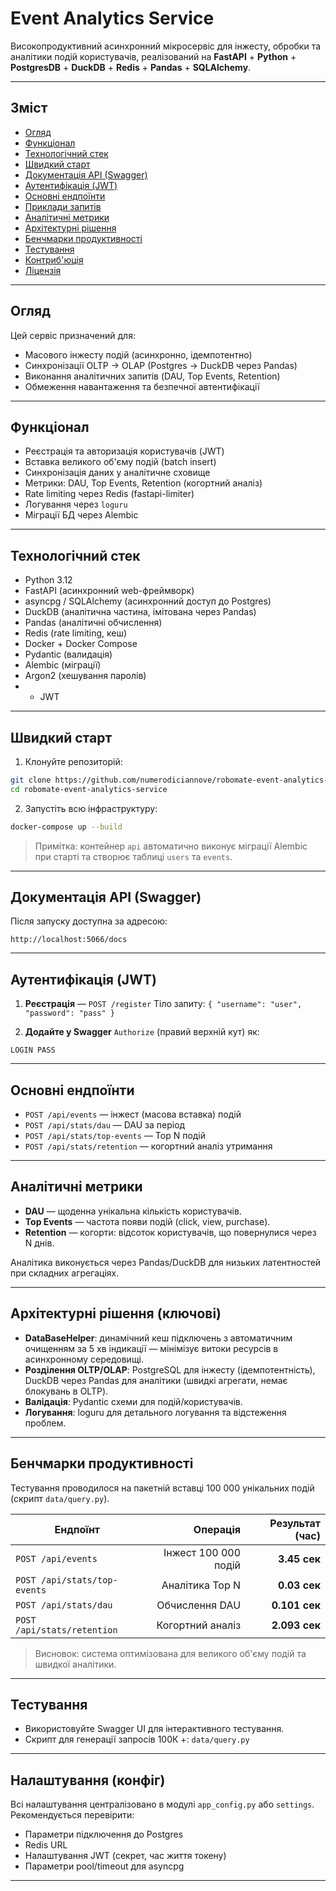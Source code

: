 # Event Analytics Service

Високопродуктивний асинхронний мікросервіс для інжесту, обробки та аналітики подій користувачів, реалізований на **FastAPI** + **Python** + **PostgresDB** + **DuckDB** + **Redis** + **Pandas** + **SQLAlchemy**.

---

## Зміст

* [Огляд](#огляд)
* [Функціонал](#функціонал)
* [Технологічний стек](#технологічний-стек)
* [Швидкий старт](#швидкий-старт)
* [Документація API (Swagger)](#документація-api-swagger)
* [Аутентифікація (JWT)](#аутентифікація-jwt)
* [Основні ендпоїнти](#основні-ендпоїнти)
* [Приклади запитів](#приклади-запитів)
* [Аналітичні метрики](#аналітичні-метрики)
* [Архітектурні рішення](#архітектурні-рішення)
* [Бенчмарки продуктивності](#бенчмарки-продуктивності)
* [Тестування](#тестування)
* [Контриб'юція](#контрибюція)
* [Ліцензія](#ліцензія)

---

## Огляд

Цей сервіс призначений для:

* Масового інжесту подій (асинхронно, ідемпотентно)
* Синхронізації OLTP → OLAP (Postgres → DuckDB через Pandas)
* Виконання аналітичних запитів (DAU, Top Events, Retention)
* Обмеження навантаження та безпечної автентифікації

---

## Функціонал

* Реєстрація та авторизація користувачів (JWT)
* Вставка великого об'єму подій (batch insert)
* Синхронізація даних у аналітичне сховище
* Метрики: DAU, Top Events, Retention (когортний аналіз)
* Rate limiting через Redis (fastapi-limiter)
* Логування через `loguru`
* Міграції БД через Alembic

---

## Технологічний стек

* Python 3.12
* FastAPI (асинхронний web-фреймворк)
* asyncpg / SQLAlchemy (асинхронний доступ до Postgres)
* DuckDB (аналітична частина, імітована через Pandas)
* Pandas (аналітичні обчислення)
* Redis (rate limiting, кеш)
* Docker + Docker Compose
* Pydantic (валидація)
* Alembic (міграції)
* Argon2 (хешування паролів)
* * JWT

---

## Швидкий старт

1. Клонуйте репозиторій:

```bash
git clone https://github.com/numerodiciannove/robomate-event-analytics-service
cd robomate-event-analytics-service
```

2. Запустіть всю інфраструктуру:

```bash
docker-compose up --build
```

> Примітка: контейнер `api` автоматично виконує міграції Alembic при старті та створює таблиці `users` та `events`.

---

## Документація API (Swagger)

Після запуску доступна за адресою:

```
http://localhost:5066/docs
```

---

## Аутентифікація (JWT)

1. **Реєстрація** — `POST /register`
   Тіло запиту: `{ "username": "user", "password": "pass" }`

3. **Додайте у Swagger** `Authorize` (правий верхній кут) як:

```
LOGIN PASS
```

---

## Основні ендпоїнти

* `POST /api/events` — інжест (масова вставка) подій
* `POST /api/stats/dau` — DAU за період
* `POST /api/stats/top-events` — Top N подій
* `POST /api/stats/retention` — когортний аналіз утримання


---

## Аналітичні метрики

* **DAU** — щоденна унікальна кількість користувачів.
* **Top Events** — частота появи подій (click, view, purchase).
* **Retention** — когорти: відсоток користувачів, що повернулися через N днів.

Аналітика виконується через Pandas/DuckDB для низьких латентностей при складних агрегаціях.

---

## Архітектурні рішення (ключові)

* **DataBaseHelper**: динамічний кеш підключень з автоматичним очищенням за 5 хв індикації — мінімізує витоки ресурсів в асинхронному середовищі.
* **Розділення OLTP/OLAP**: PostgreSQL для інжесту (ідемпотентність), DuckDB через Pandas для аналітики (швидкі агрегати, немає блокувань в OLTP).
* **Валідація**: Pydantic схеми для подій/користувачів.
* **Логування**: loguru для детального логування та відстеження проблем.

---

## Бенчмарки продуктивності

Тестування проводилося на пакетній вставці 100 000 унікальних подій (скрипт `data/query.py`).

| Ендпоїнт                     |             Операція | Результат (час) |
| ---------------------------- | -------------------: | --------------: |
| `POST /api/events`           | Інжест 100 000 подій |    **3.45 сек** |
| `POST /api/stats/top-events` |      Аналітика Top N |    **0.03 сек** |
| `POST /api/stats/dau`        |       Обчислення DAU |   **0.101 сек** |
| `POST /api/stats/retention`  |     Когортний аналіз |   **2.093 сек** |

> Висновок: система оптимізована для великого об'єму подій та швидкої аналітики.

---

## Тестування

* Використовуйте Swagger UI для інтерактивного тестування.
* Скрипт для генерації запросів 100К +: `data/query.py`

---

## Налаштування (конфіг)

Всі налаштування централізовано в модулі `app_config.py` або `settings`. Рекомендується перевірити:

* Параметри підключення до Postgres
* Redis URL
* Налаштування JWT (секрет, час життя токену)
* Параметри pool/timeout для asyncpg

---
